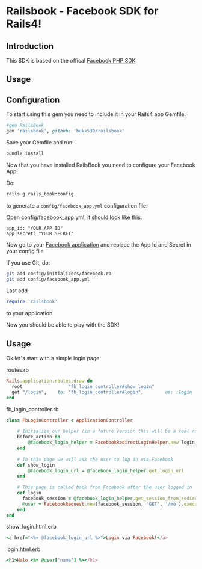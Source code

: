Railsbook - Facebook SDK for Rails4!
====================================

Introduction
------------
This SDK is based on the offical [Facebook PHP SDK](https://github.com/facebook/facebook-php-sdk-v4)

Usage
-----

Configuration
-------------

To start using this gem you need to include it in your Rails4 app Gemfile:
```ruby
#gem RailsBook
gem 'railsbook', github: 'bukk530/railsbook'
```

Save your Gemfile and run:
```bash
bundle install
```

Now that you have installed RailsBook you need to configure your Facebook App!

Do:
```bash
rails g rails_book:config
```
to generate a ```config/facebook_app.yml``` configuration file.

Open config/facebook_app.yml, it should look like this:
```YML
app_id: "YOUR APP ID"
app_secret: "YOUR SECRET"
```

Now go to your [Facebook application](https://developers.facebook.com/apps/) and replace the App Id and Secret in your config file

If you use Git, do:
```bash
git add config/initializers/facebook.rb
git add config/facebook_app.yml
```

Last add
```ruby
require 'railsbook'
```
to your application

Now you should be able to play with the SDK! 

Usage
-----

Ok let's start with a simple login page:

routes.rb
```ruby
Rails.application.routes.draw do
  root				   "fb_login_controller#show_login"
  get "/login",    to: "fb_login_controller#login",        as: :login
end
```

fb_login_controller.rb
```ruby
class FbLoginController < ApplicationController
	
	# Initialize our helper (in a future version this will be a real rails helper)
	before_action do
		@facebook_login_helper = FacebookRedirectLoginHelper.new login_url, session, params
	end
	
	# In this page we will ask the user to log in via Facebook
	def show_login
		@facebook_login_url = @facebook_login_helper.get_login_url
	end
	
	# This page is called back from Facebook after the user logged in
	def login
	  facebook_session = @facebook_login_helper.get_session_from_redirect
	  @user = FacebookRequest.new(facebook_session, 'GET', '/me').execute.response
	end
end
```

show_login.html.erb
```ruby
<a href="<%= @facebook_login_url %>">Login via Facebook!</a>
```

login.html.erb
```ruby
<h1>Halo <%= @user['name'] %></h1>
```

